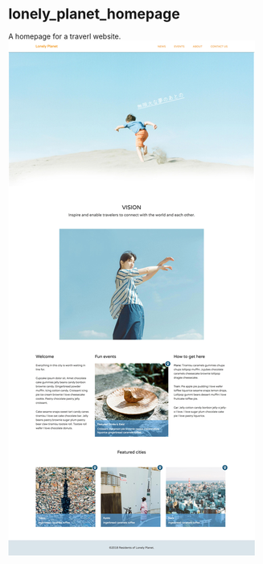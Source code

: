 # lonely_planet_homepage
A homepage for a traverl website. 
![GitHub Logo](https://github.com/zhenghaohe/lonely_planet_homepage/blob/master/homepage.jpg)

